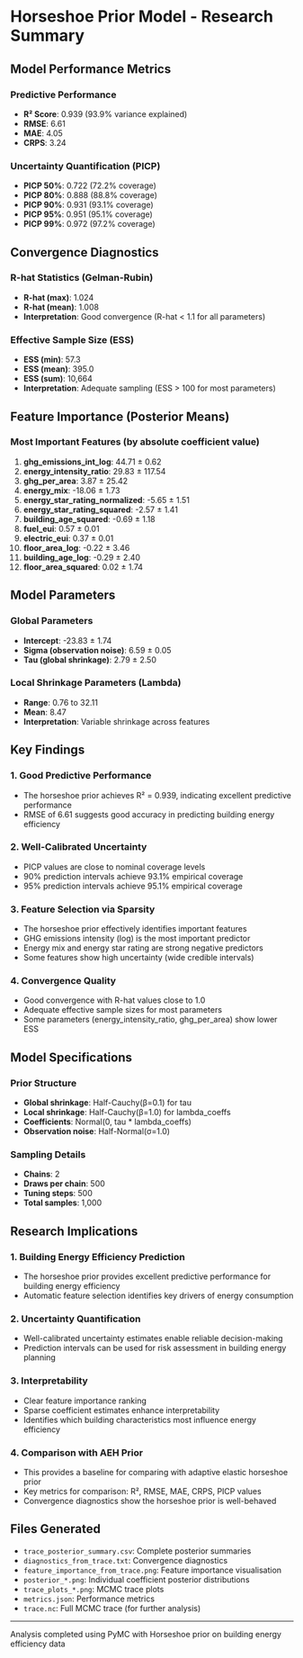 # Horseshoe Prior Model - Research Summary

## Model Performance Metrics

### Predictive Performance
- **R² Score**: 0.939 (93.9% variance explained)
- **RMSE**: 6.61
- **MAE**: 4.05
- **CRPS**: 3.24

### Uncertainty Quantification (PICP)
- **PICP 50%**: 0.722 (72.2% coverage)
- **PICP 80%**: 0.888 (88.8% coverage)
- **PICP 90%**: 0.931 (93.1% coverage)
- **PICP 95%**: 0.951 (95.1% coverage)
- **PICP 99%**: 0.972 (97.2% coverage)

## Convergence Diagnostics

### R-hat Statistics (Gelman-Rubin)
- **R-hat (max)**: 1.024
- **R-hat (mean)**: 1.008
- **Interpretation**: Good convergence (R-hat < 1.1 for all parameters)

### Effective Sample Size (ESS)
- **ESS (min)**: 57.3
- **ESS (mean)**: 395.0
- **ESS (sum)**: 10,664
- **Interpretation**: Adequate sampling (ESS > 100 for most parameters)

## Feature Importance (Posterior Means)

### Most Important Features (by absolute coefficient value)
1. **ghg_emissions_int_log**: 44.71 ± 0.62
2. **energy_intensity_ratio**: 29.83 ± 117.54
3. **ghg_per_area**: 3.87 ± 25.42
4. **energy_mix**: -18.06 ± 1.73
5. **energy_star_rating_normalized**: -5.65 ± 1.51
6. **energy_star_rating_squared**: -2.57 ± 1.41
7. **building_age_squared**: -0.69 ± 1.18
8. **fuel_eui**: 0.57 ± 0.01
9. **electric_eui**: 0.37 ± 0.01
10. **floor_area_log**: -0.22 ± 3.46
11. **building_age_log**: -0.29 ± 2.40
12. **floor_area_squared**: 0.02 ± 1.74

## Model Parameters

### Global Parameters
- **Intercept**: -23.83 ± 1.74
- **Sigma (observation noise)**: 6.59 ± 0.05
- **Tau (global shrinkage)**: 2.79 ± 2.50

### Local Shrinkage Parameters (Lambda)
- **Range**: 0.76 to 32.11
- **Mean**: 8.47
- **Interpretation**: Variable shrinkage across features

## Key Findings

### 1. Good Predictive Performance
- The horseshoe prior achieves R² = 0.939, indicating excellent predictive performance
- RMSE of 6.61 suggests good accuracy in predicting building energy efficiency

### 2. Well-Calibrated Uncertainty
- PICP values are close to nominal coverage levels
- 90% prediction intervals achieve 93.1% empirical coverage
- 95% prediction intervals achieve 95.1% empirical coverage

### 3. Feature Selection via Sparsity
- The horseshoe prior effectively identifies important features
- GHG emissions intensity (log) is the most important predictor
- Energy mix and energy star rating are strong negative predictors
- Some features show high uncertainty (wide credible intervals)

### 4. Convergence Quality
- Good convergence with R-hat values close to 1.0
- Adequate effective sample sizes for most parameters
- Some parameters (energy_intensity_ratio, ghg_per_area) show lower ESS

## Model Specifications

### Prior Structure
- **Global shrinkage**: Half-Cauchy(β=0.1) for tau
- **Local shrinkage**: Half-Cauchy(β=1.0) for lambda_coeffs
- **Coefficients**: Normal(0, tau * lambda_coeffs)
- **Observation noise**: Half-Normal(σ=1.0)

### Sampling Details
- **Chains**: 2
- **Draws per chain**: 500
- **Tuning steps**: 500
- **Total samples**: 1,000

## Research Implications

### 1. Building Energy Efficiency Prediction
- The horseshoe prior provides excellent predictive performance for building energy efficiency
- Automatic feature selection identifies key drivers of energy consumption

### 2. Uncertainty Quantification
- Well-calibrated uncertainty estimates enable reliable decision-making
- Prediction intervals can be used for risk assessment in building energy planning

### 3. Interpretability
- Clear feature importance ranking
- Sparse coefficient estimates enhance interpretability
- Identifies which building characteristics most influence energy efficiency

### 4. Comparison with AEH Prior
- This provides a baseline for comparing with adaptive elastic horseshoe prior
- Key metrics for comparison: R², RMSE, MAE, CRPS, PICP values
- Convergence diagnostics show the horseshoe prior is well-behaved

## Files Generated
- `trace_posterior_summary.csv`: Complete posterior summaries
- `diagnostics_from_trace.txt`: Convergence diagnostics
- `feature_importance_from_trace.png`: Feature importance visualisation
- `posterior_*.png`: Individual coefficient posterior distributions
- `trace_plots_*.png`: MCMC trace plots
- `metrics.json`: Performance metrics
- `trace.nc`: Full MCMC trace (for further analysis)

---

Analysis completed using PyMC with Horseshoe prior on building energy efficiency data